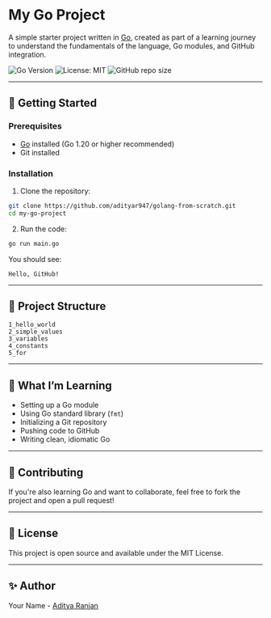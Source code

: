 # My Go Project

A simple starter project written in [Go](https://golang.org/), created as part of a learning journey to understand the fundamentals of the language, Go modules, and GitHub integration.

![Go Version](https://img.shields.io/badge/go-1.20%2B-blue)
![License: MIT](https://img.shields.io/badge/License-MIT-yellow.svg)
![GitHub repo size](https://img.shields.io/github/repo-size/yourusername/my-go-project)

---

## 🚀 Getting Started

### Prerequisites

- [Go](https://golang.org/doc/install) installed (Go 1.20 or higher recommended)
- Git installed

### Installation

1. Clone the repository:

```bash
git clone https://github.com/adityar947/golang-from-scratch.git
cd my-go-project
```

2. Run the code:

```bash
go run main.go
```

You should see:

```
Hello, GitHub!
```

---

## 📁 Project Structure

```
1_hello_world
2_simple_values
3_variables 
4_constants 
5_for       
```

---

## 🧠 What I’m Learning

- Setting up a Go module
- Using Go standard library (`fmt`)
- Initializing a Git repository
- Pushing code to GitHub
- Writing clean, idiomatic Go

---

## 🤝 Contributing

If you're also learning Go and want to collaborate, feel free to fork the project and open a pull request!

---

## 📜 License

This project is open source and available under the MIT License.

---

## ✨ Author

Your Name - [Aditya Ranjan](https://github.com/adityar947)
